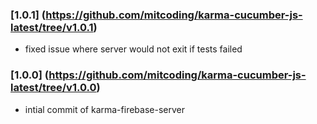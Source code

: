### [1.0.1] (https://github.com/mitcoding/karma-cucumber-js-latest/tree/v1.0.1)
* fixed issue where server would not exit if tests failed	
### [1.0.0] (https://github.com/mitcoding/karma-cucumber-js-latest/tree/v1.0.0)
* intial commit of karma-firebase-server	
